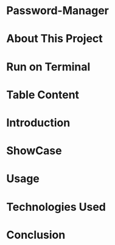 # Password-Manager

# About This Project

# Run on Terminal

# Table Content

# Introduction

# ShowCase

# Usage

# Technologies Used

# Conclusion
